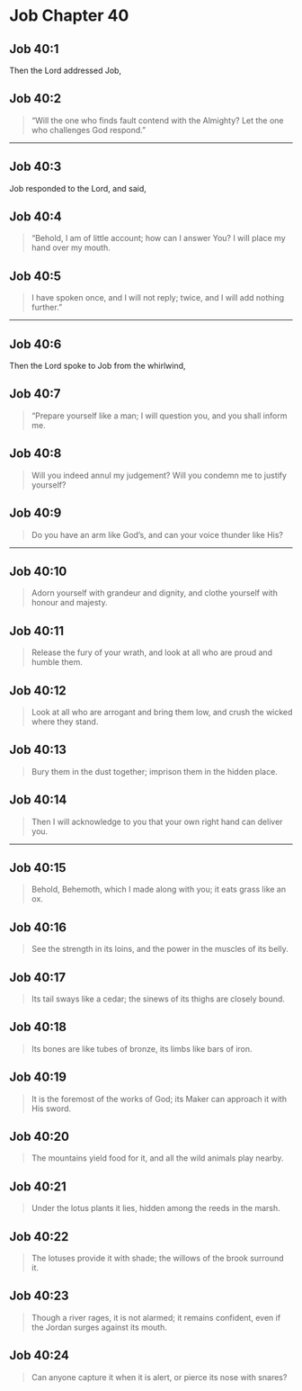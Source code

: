 # Job Chapter 40

## Job 40:1

Then the Lord addressed Job,

## Job 40:2

> “Will the one who finds fault contend with the Almighty?
> Let the one who challenges God respond.”

---

## Job 40:3

Job responded to the Lord, and said,

## Job 40:4

> “Behold, I am of little account; how can I answer You?
> I will place my hand over my mouth.

## Job 40:5

> I have spoken once, and I will not reply;
> twice, and I will add nothing further.”

---

## Job 40:6

Then the Lord spoke to Job from the whirlwind,

## Job 40:7

> “Prepare yourself like a man;
> I will question you, and you shall inform me.

## Job 40:8

> Will you indeed annul my judgement?
> Will you condemn me to justify yourself?

## Job 40:9

> Do you have an arm like God’s,
> and can your voice thunder like His?

---

## Job 40:10

> Adorn yourself with grandeur and dignity,
> and clothe yourself with honour and majesty.

## Job 40:11

> Release the fury of your wrath,
> and look at all who are proud and humble them.

## Job 40:12

> Look at all who are arrogant and bring them low,
> and crush the wicked where they stand.

## Job 40:13

> Bury them in the dust together;
> imprison them in the hidden place.

## Job 40:14

> Then I will acknowledge to you
> that your own right hand can deliver you.

---

## Job 40:15

> Behold, Behemoth, which I made along with you;
> it eats grass like an ox.

## Job 40:16

> See the strength in its loins,
> and the power in the muscles of its belly.

## Job 40:17

> Its tail sways like a cedar;
> the sinews of its thighs are closely bound.

## Job 40:18

> Its bones are like tubes of bronze,
> its limbs like bars of iron.

## Job 40:19

> It is the foremost of the works of God;
> its Maker can approach it with His sword.

## Job 40:20

> The mountains yield food for it,
> and all the wild animals play nearby.

## Job 40:21

> Under the lotus plants it lies,
> hidden among the reeds in the marsh.

## Job 40:22

> The lotuses provide it with shade;
> the willows of the brook surround it.

## Job 40:23

> Though a river rages, it is not alarmed;
> it remains confident, even if the Jordan surges against its mouth.

## Job 40:24

> Can anyone capture it when it is alert,
> or pierce its nose with snares?
